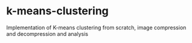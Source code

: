 # k-means-clustering
Implementation of K-means clustering from scratch, image compression and decompression and analysis
